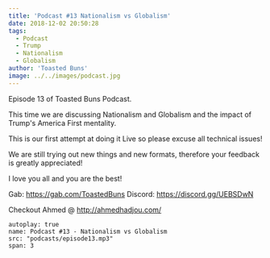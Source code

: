 ```yaml
---
title: 'Podcast #13 Nationalism vs Globalism'
date: 2018-12-02 20:50:28
tags:
  - Podcast
  - Trump
  - Nationalism
  - Globalism
author: 'Toasted Buns'
image: ../../images/podcast.jpg
---
```


Episode 13 of Toasted Buns Podcast.

This time we are discussing Nationalism and Globalism and the impact of Trump's America First mentality.

This is our first attempt at doing it Live so please excuse all technical issues!

We are still trying out new things and new formats, therefore your feedback is greatly appreciated!

I love you all and you are the best!

Gab: https://gab.com/ToastedBuns
Discord: https://discord.gg/UEBSDwN

<script async src="//pagead2.googlesyndication.com/pagead/js/adsbygoogle.js"></script><ins class="adsbygoogle" style="display:block; text-align:center;"  data-ad-layout="in-article"  data-ad-format="fluid"  data-ad-client="ca-pub-2164900147810573"  data-ad-slot="8817307412"></ins><script>(adsbygoogle = window.adsbygoogle || []).push({});</script>

Checkout Ahmed @ http://ahmedhadjou.com/

```audio
autoplay: true
name: Podcast #13 - Nationalism vs Globalism
src: "podcasts/episode13.mp3"
span: 3
```
